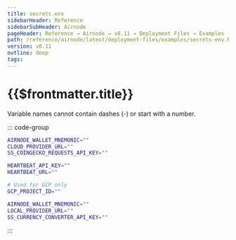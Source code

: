 ```yaml
---
title: secrets.env
sidebarHeader: Reference
sidebarSubHeader: Airnode
pageHeader: Reference → Airnode → v0.11 → Deployment Files → Examples
path: /reference/airnode/latest/deployment-files/examples/secrets-env.html
version: v0.11
outline: deep
tags:
---
```


<VersionWarning/>

<PageHeader/>

<SearchHighlight/>

# {{$frontmatter.title}}

Variable names cannot contain dashes (-) or start with a number.

::: code-group

```sh [Cloud Providers]
AIRNODE_WALLET_MNEMONIC=""
CLOUD_PROVIDER_URL=""
SS_COINGECKO_REQUESTS_API_KEY=""

HEARTBEAT_API_KEY=""
HEARTBEAT_URL=""

# Used for GCP only
GCP_PROJECT_ID=""
```

```sh [Docker Container]
AIRNODE_WALLET_MNEMONIC=""
LOCAL_PROVIDER_URL=""
SS_CURRENCY_CONVERTER_API_KEY=""
```

:::
